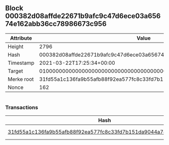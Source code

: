 ## Block 000382d08affde22671b9afc9c47d6ece03a65674e162abb36cc78986673c956

Attribute | Value
--- | ---
Height | 2796
Hash | 000382d08affde22671b9afc9c47d6ece03a65674e162abb36cc78986673c956
Timestamp | 2021-03-22T17:25:34+00:00
Target | 0100000000000000000000000000000000000000000000000000000000000000
Merke root | 31fd55a1c136fa9b55afb88f92ea577fc8c33fd7b151da9044a7dbba8262514b
Nonce | 162

```

```

### Transactions

Hash | Amount
--- | ---
[31fd55a1c136fa9b55afb88f92ea577fc8c33fd7b151da9044a7dbba8262514b](31fd55a1c136fa9b55afb88f92ea577fc8c33fd7b151da9044a7dbba8262514b.md) | 10.00000000 SKEPTI 

